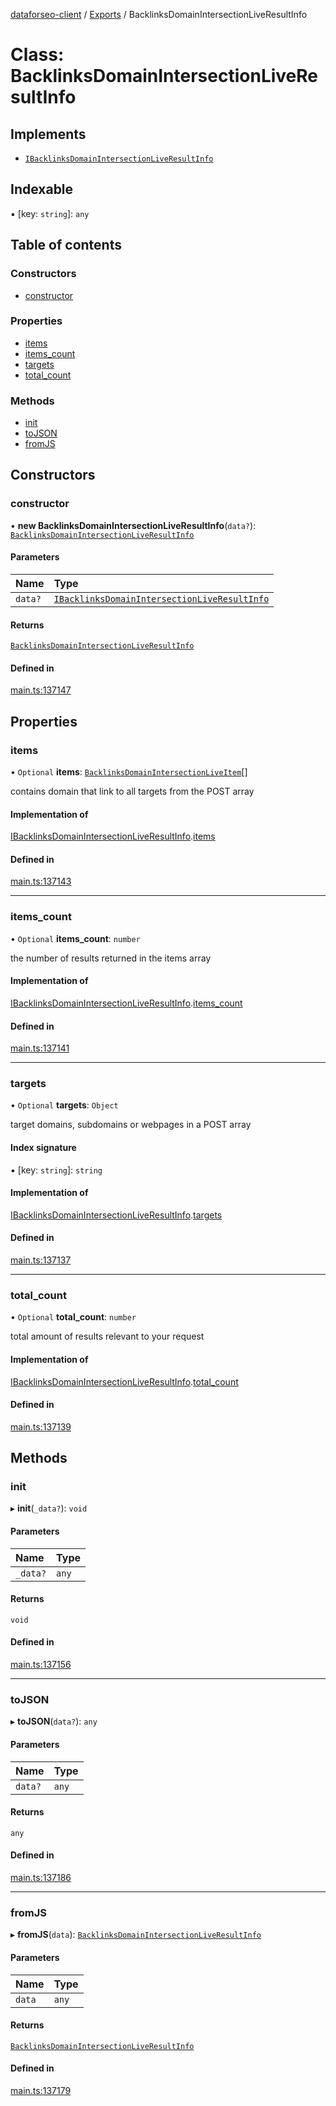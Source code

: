 [dataforseo-client](../README.md) / [Exports](../modules.md) / BacklinksDomainIntersectionLiveResultInfo

# Class: BacklinksDomainIntersectionLiveResultInfo

## Implements

- [`IBacklinksDomainIntersectionLiveResultInfo`](../interfaces/IBacklinksDomainIntersectionLiveResultInfo.md)

## Indexable

▪ [key: `string`]: `any`

## Table of contents

### Constructors

- [constructor](BacklinksDomainIntersectionLiveResultInfo.md#constructor)

### Properties

- [items](BacklinksDomainIntersectionLiveResultInfo.md#items)
- [items\_count](BacklinksDomainIntersectionLiveResultInfo.md#items_count)
- [targets](BacklinksDomainIntersectionLiveResultInfo.md#targets)
- [total\_count](BacklinksDomainIntersectionLiveResultInfo.md#total_count)

### Methods

- [init](BacklinksDomainIntersectionLiveResultInfo.md#init)
- [toJSON](BacklinksDomainIntersectionLiveResultInfo.md#tojson)
- [fromJS](BacklinksDomainIntersectionLiveResultInfo.md#fromjs)

## Constructors

### constructor

• **new BacklinksDomainIntersectionLiveResultInfo**(`data?`): [`BacklinksDomainIntersectionLiveResultInfo`](BacklinksDomainIntersectionLiveResultInfo.md)

#### Parameters

| Name | Type |
| :------ | :------ |
| `data?` | [`IBacklinksDomainIntersectionLiveResultInfo`](../interfaces/IBacklinksDomainIntersectionLiveResultInfo.md) |

#### Returns

[`BacklinksDomainIntersectionLiveResultInfo`](BacklinksDomainIntersectionLiveResultInfo.md)

#### Defined in

[main.ts:137147](https://github.com/dataforseo/TypeScriptClient/blob/7ca1aa4/main.ts#L137147)

## Properties

### items

• `Optional` **items**: [`BacklinksDomainIntersectionLiveItem`](BacklinksDomainIntersectionLiveItem.md)[]

contains domain that link to all targets from the POST array

#### Implementation of

[IBacklinksDomainIntersectionLiveResultInfo](../interfaces/IBacklinksDomainIntersectionLiveResultInfo.md).[items](../interfaces/IBacklinksDomainIntersectionLiveResultInfo.md#items)

#### Defined in

[main.ts:137143](https://github.com/dataforseo/TypeScriptClient/blob/7ca1aa4/main.ts#L137143)

___

### items\_count

• `Optional` **items\_count**: `number`

the number of results returned in the items array

#### Implementation of

[IBacklinksDomainIntersectionLiveResultInfo](../interfaces/IBacklinksDomainIntersectionLiveResultInfo.md).[items_count](../interfaces/IBacklinksDomainIntersectionLiveResultInfo.md#items_count)

#### Defined in

[main.ts:137141](https://github.com/dataforseo/TypeScriptClient/blob/7ca1aa4/main.ts#L137141)

___

### targets

• `Optional` **targets**: `Object`

target domains, subdomains or webpages in a POST array

#### Index signature

▪ [key: `string`]: `string`

#### Implementation of

[IBacklinksDomainIntersectionLiveResultInfo](../interfaces/IBacklinksDomainIntersectionLiveResultInfo.md).[targets](../interfaces/IBacklinksDomainIntersectionLiveResultInfo.md#targets)

#### Defined in

[main.ts:137137](https://github.com/dataforseo/TypeScriptClient/blob/7ca1aa4/main.ts#L137137)

___

### total\_count

• `Optional` **total\_count**: `number`

total amount of results relevant to your request

#### Implementation of

[IBacklinksDomainIntersectionLiveResultInfo](../interfaces/IBacklinksDomainIntersectionLiveResultInfo.md).[total_count](../interfaces/IBacklinksDomainIntersectionLiveResultInfo.md#total_count)

#### Defined in

[main.ts:137139](https://github.com/dataforseo/TypeScriptClient/blob/7ca1aa4/main.ts#L137139)

## Methods

### init

▸ **init**(`_data?`): `void`

#### Parameters

| Name | Type |
| :------ | :------ |
| `_data?` | `any` |

#### Returns

`void`

#### Defined in

[main.ts:137156](https://github.com/dataforseo/TypeScriptClient/blob/7ca1aa4/main.ts#L137156)

___

### toJSON

▸ **toJSON**(`data?`): `any`

#### Parameters

| Name | Type |
| :------ | :------ |
| `data?` | `any` |

#### Returns

`any`

#### Defined in

[main.ts:137186](https://github.com/dataforseo/TypeScriptClient/blob/7ca1aa4/main.ts#L137186)

___

### fromJS

▸ **fromJS**(`data`): [`BacklinksDomainIntersectionLiveResultInfo`](BacklinksDomainIntersectionLiveResultInfo.md)

#### Parameters

| Name | Type |
| :------ | :------ |
| `data` | `any` |

#### Returns

[`BacklinksDomainIntersectionLiveResultInfo`](BacklinksDomainIntersectionLiveResultInfo.md)

#### Defined in

[main.ts:137179](https://github.com/dataforseo/TypeScriptClient/blob/7ca1aa4/main.ts#L137179)
